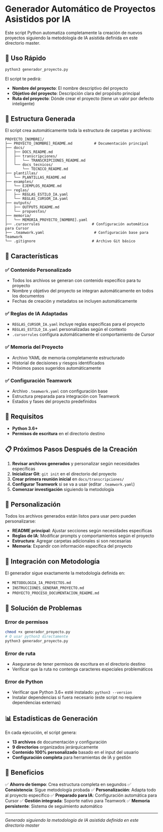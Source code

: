 # Generador Automático de Proyectos Asistidos por IA

Este script Python automatiza completamente la creación de nuevos proyectos siguiendo la metodología de IA asistida definida en este directorio master.

## 🚀 Uso Rápido

```bash
python3 generador_proyecto.py
```

El script te pedirá:
- **Nombre del proyecto**: El nombre descriptivo del proyecto
- **Objetivo del proyecto**: Descripción clara del propósito principal
- **Ruta del proyecto**: Dónde crear el proyecto (tiene un valor por defecto inteligente)

## 📁 Estructura Generada

El script crea automáticamente toda la estructura de carpetas y archivos:

```
PROYECTO_[NOMBRE]/
├── PROYECTO_[NOMBRE]_README.md          # Documentación principal
├── docs/
│   ├── DOCS_README.md
│   ├── transcripciones/
│   │   └── TRANSCRIPCIONES_README.md
│   └── docs_tecnicos/
│       └── TECNICO_README.md
├── plantillas/
│   └── PLANTILLAS_README.md
├── examples/
│   └── EJEMPLOS_README.md
├── reglas/
│   ├── REGLAS_ESTILO_IA.yaml
│   └── REGLAS_CURSOR_IA.yaml
├── outputs/
│   ├── OUTPUTS_README.md
│   └── propuestas/
├── memoria/
│   └── MEMORIA_PROYECTO_[NOMBRE].yaml
├── .cursorrules                        # Configuración automática para Cursor
├── .teamwork.yaml                       # Configuración base para Teamwork
└── .gitignore                          # Archivo Git básico
```

## 🎯 Características

### ✅ Contenido Personalizado
- Todos los archivos se generan con contenido específico para tu proyecto
- Nombre y objetivo del proyecto se integran automáticamente en todos los documentos
- Fechas de creación y metadatos se incluyen automáticamente

### ✅ Reglas de IA Adaptadas
- `REGLAS_CURSOR_IA.yaml` incluye reglas específicas para el proyecto
- `REGLAS_ESTILO_IA.yaml` personalizadas según el contexto
- `.cursorrules` configura automáticamente el comportamiento de Cursor

### ✅ Memoria del Proyecto
- Archivo YAML de memoria completamente estructurado
- Historial de decisiones y riesgos identificados
- Próximos pasos sugeridos automáticamente

### ✅ Configuración Teamwork
- Archivo `.teamwork.yaml` con configuración base
- Estructura preparada para integración con Teamwork
- Estados y fases del proyecto predefinidos

## 🔧 Requisitos

- **Python 3.6+**
- **Permisos de escritura** en el directorio destino

## 📋 Próximos Pasos Después de la Creación

1. **Revisar archivos generados** y personalizar según necesidades específicas
2. **Inicializar Git**: `git init` en el directorio del proyecto
3. **Crear primera reunión inicial** en `docs/transcripciones/`
4. **Configurar Teamwork** si se va a usar (editar `.teamwork.yaml`)
5. **Comenzar investigación** siguiendo la metodología

## 🎨 Personalización

Todos los archivos generados están listos para usar pero pueden personalizarse:

- **README principal**: Ajustar secciones según necesidades específicas
- **Reglas de IA**: Modificar prompts y comportamientos según el proyecto
- **Estructura**: Agregar carpetas adicionales si son necesarias
- **Memoria**: Expandir con información específica del proyecto

## 🔄 Integración con Metodología

El generador sigue exactamente la metodología definida en:
- `METODOLOGIA_IA_PROYECTOS.md`
- `INSTRUCCIONES_GENERAR_PROYECTO.md`
- `PROYECTO_PROCESO_DOCUMENTACION_README.md`

## 🐛 Solución de Problemas

### Error de permisos
```bash
chmod +x generador_proyecto.py
# O usar python3 directamente
python3 generador_proyecto.py
```

### Error de ruta
- Asegurarse de tener permisos de escritura en el directorio destino
- Verificar que la ruta no contenga caracteres especiales problemáticos

### Error de Python
- Verificar que Python 3.6+ esté instalado: `python3 --version`
- Instalar dependencias si fuera necesario (este script no requiere dependencias externas)

## 📊 Estadísticas de Generación

En cada ejecución, el script genera:
- **13 archivos** de documentación y configuración
- **9 directorios** organizados jerárquicamente
- **Contenido 100% personalizado** basado en el input del usuario
- **Configuración completa** para herramientas de IA y gestión

## 🎉 Beneficios

✅ **Ahorro de tiempo**: Crea estructura completa en segundos
✅ **Consistencia**: Sigue metodología probada
✅ **Personalización**: Adapta todo al proyecto específico
✅ **Preparado para IA**: Configuración automática para Cursor
✅ **Gestión integrada**: Soporte nativo para Teamwork
✅ **Memoria persistente**: Sistema de seguimiento automático

---
*Generado siguiendo la metodología de IA asistida definida en este directorio master*
